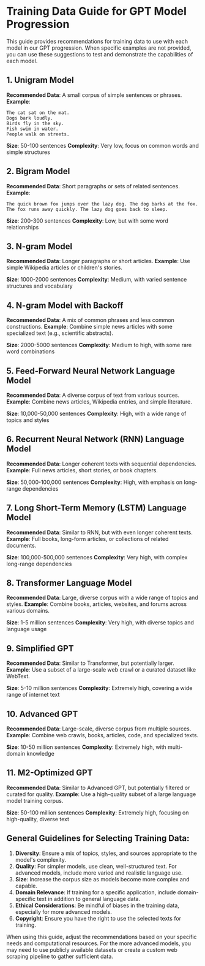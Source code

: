 # Training Data Guide for GPT Model Progression

This guide provides recommendations for training data to use with each model in our GPT progression. When specific examples are not provided, you can use these suggestions to test and demonstrate the capabilities of each model.

## 1. Unigram Model

**Recommended Data**: A small corpus of simple sentences or phrases.
**Example**:
```
The cat sat on the mat.
Dogs bark loudly.
Birds fly in the sky.
Fish swim in water.
People walk on streets.
```

**Size**: 50-100 sentences
**Complexity**: Very low, focus on common words and simple structures

## 2. Bigram Model

**Recommended Data**: Short paragraphs or sets of related sentences.
**Example**:
```
The quick brown fox jumps over the lazy dog. The dog barks at the fox. The fox runs away quickly. The lazy dog goes back to sleep.
```

**Size**: 200-300 sentences
**Complexity**: Low, but with some word relationships

## 3. N-gram Model

**Recommended Data**: Longer paragraphs or short articles.
**Example**: Use simple Wikipedia articles or children's stories.

**Size**: 1000-2000 sentences
**Complexity**: Medium, with varied sentence structures and vocabulary

## 4. N-gram Model with Backoff

**Recommended Data**: A mix of common phrases and less common constructions.
**Example**: Combine simple news articles with some specialized text (e.g., scientific abstracts).

**Size**: 2000-5000 sentences
**Complexity**: Medium to high, with some rare word combinations

## 5. Feed-Forward Neural Network Language Model

**Recommended Data**: A diverse corpus of text from various sources.
**Example**: Combine news articles, Wikipedia entries, and simple literature.

**Size**: 10,000-50,000 sentences
**Complexity**: High, with a wide range of topics and styles

## 6. Recurrent Neural Network (RNN) Language Model

**Recommended Data**: Longer coherent texts with sequential dependencies.
**Example**: Full news articles, short stories, or book chapters.

**Size**: 50,000-100,000 sentences
**Complexity**: High, with emphasis on long-range dependencies

## 7. Long Short-Term Memory (LSTM) Language Model

**Recommended Data**: Similar to RNN, but with even longer coherent texts.
**Example**: Full books, long-form articles, or collections of related documents.

**Size**: 100,000-500,000 sentences
**Complexity**: Very high, with complex long-range dependencies

## 8. Transformer Language Model

**Recommended Data**: Large, diverse corpus with a wide range of topics and styles.
**Example**: Combine books, articles, websites, and forums across various domains.

**Size**: 1-5 million sentences
**Complexity**: Very high, with diverse topics and language usage

## 9. Simplified GPT

**Recommended Data**: Similar to Transformer, but potentially larger.
**Example**: Use a subset of a large-scale web crawl or a curated dataset like WebText.

**Size**: 5-10 million sentences
**Complexity**: Extremely high, covering a wide range of internet text

## 10. Advanced GPT

**Recommended Data**: Large-scale, diverse corpus from multiple sources.
**Example**: Combine web crawls, books, articles, code, and specialized texts.

**Size**: 10-50 million sentences
**Complexity**: Extremely high, with multi-domain knowledge

## 11. M2-Optimized GPT

**Recommended Data**: Similar to Advanced GPT, but potentially filtered or curated for quality.
**Example**: Use a high-quality subset of a large language model training corpus.

**Size**: 50-100 million sentences
**Complexity**: Extremely high, focusing on high-quality, diverse text

## General Guidelines for Selecting Training Data:

1. **Diversity**: Ensure a mix of topics, styles, and sources appropriate to the model's complexity.
2. **Quality**: For simpler models, use clean, well-structured text. For advanced models, include more varied and realistic language use.
3. **Size**: Increase the corpus size as models become more complex and capable.
4. **Domain Relevance**: If training for a specific application, include domain-specific text in addition to general language data.
5. **Ethical Considerations**: Be mindful of biases in the training data, especially for more advanced models.
6. **Copyright**: Ensure you have the right to use the selected texts for training.

When using this guide, adjust the recommendations based on your specific needs and computational resources. For the more advanced models, you may need to use publicly available datasets or create a custom web scraping pipeline to gather sufficient data.